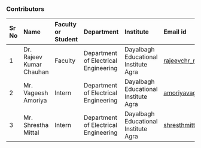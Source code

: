 ### Contributors

Sr No | Name | Faculty or Student | Department| Institute | Email id
:--|:--|:--|:--|:--|:--|
1 | Dr. Rajeev Kumar Chauhan | Faculty | Department of Electrical Engineering | Dayalbagh Educational Institute Agra | rajeevchr_nitj@yahoo.com
2 | Mr. Vageesh Amoriya | Intern | Department of Electrical Engineering | Dayalbagh Educational Institute Agra | amoriyavageesh01@gmail.com
3 | Mr. Shrestha Mittal | Intern | Department of Electrical Engineering | Dayalbagh Educational Institute Agra | shresthmittall2000@gmail.com


